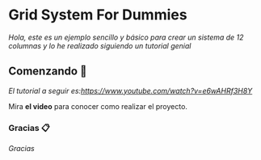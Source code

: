 # Grid System For Dummies

_Hola, este es un ejemplo sencillo y básico para crear un sistema de 12 columnas y lo he realizado siguiendo un tutorial genial_

## Comenzando 🚀

_El tutorial a seguir es:https://www.youtube.com/watch?v=e6wAHRf3H8Y_

Mira **el video** para conocer como realizar el proyecto.

### Gracias 📋

_Gracias_

```
